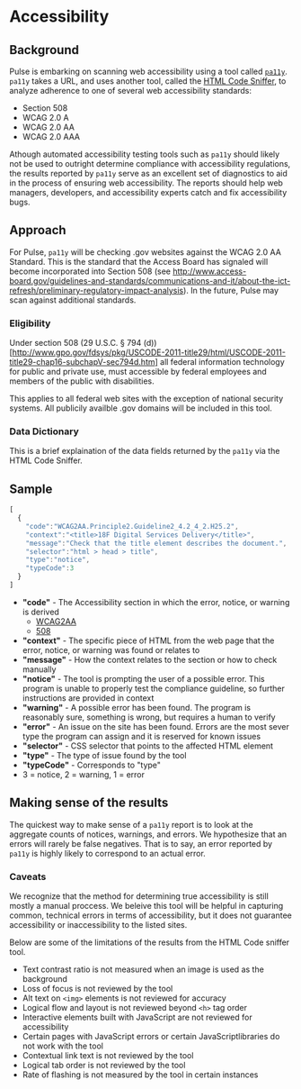 # Accessibility

## Background

Pulse is embarking on scanning web accessibility using a tool called [`pa11y`](http://pa11y.org/). `pa11y` takes a URL, and uses another tool, called the [HTML Code Sniffer](https://squizlabs.github.io/HTML_CodeSniffer/), to analyze adherence to one of several web accessibility standards:

- Section 508
- WCAG 2.0 A
- WCAG 2.0 AA
- WCAG 2.0 AAA

Athough automated accessibility testing tools such as `pa11y` should likely not be used to outright determine compliance with accessibility regulations, the results reported by `pa11y` serve as an excellent set of diagnostics to aid in the process of ensuring web accessibility. The reports should help web managers, developers, and accessibility experts catch and fix accessibility bugs.

## Approach

For Pulse, `pa11y` will be checking .gov websites against the WCAG 2.0 AA Standard. This is the standard that the Access Board has signaled will become incorporated into Section 508 (see http://www.access-board.gov/guidelines-and-standards/communications-and-it/about-the-ict-refresh/preliminary-regulatory-impact-analysis). In the future, Pulse may scan against additional standards.

### Eligibility

Under section 508 (29 U.S.C. § 794 (d))[http://www.gpo.gov/fdsys/pkg/USCODE-2011-title29/html/USCODE-2011-title29-chap16-subchapV-sec794d.htm] all federal information technology for public and private use, must accessible by federal employees and members of the public with disabilities.

This applies to all federal web sites with the exception of national security systems. All publicily availble .gov domains will be included in this tool.

### Data Dictionary

This is a brief explaination of the data fields returned by the `pa11y` via the HTML Code Sniffer.

## Sample

```javascript
[
  {
    "code":"WCAG2AA.Principle2.Guideline2_4.2_4_2.H25.2",
    "context":"<title>18F Digital Services Delivery</title>",
    "message":"Check that the title element describes the document.",
    "selector":"html > head > title",
    "type":"notice",
    "typeCode":3
  }
]
```

- **"code"** - The Accessibility section in which the error, notice, or warning is derived
  - [WCAG2AA](http://www.w3.org/TR/WCAG20/)
  - [508](http://www.access-board.gov/guidelines-and-standards/communications-and-it/about-the-section-508-standards/section-508-standards)
- **"context"** - The specific piece of HTML from the web page that the error, notice, or warning was found or relates to
- **"message"** - How the context relates to the section or how to check manually
 - **"notice"** - The tool is prompting the user of a possible error. This program is unable to properly test the compliance guideline, so further instructions are provided in context
 - **"warning"** - A possible error has been found. The program is reasonably sure, something is wrong, but requires a human to verify
 - **"error"** - An issue on the site has been found. Errors are the most sever type the program can assign and it is reserved for known issues
- **"selector"** - CSS selector that points to the affected HTML element
- **"type"** - The type of issue found by the tool
- **"typeCode"** - Corresponds to "type"
 - 3 = notice, 2 = warning, 1 = error

## Making sense of the results

The quickest way to make sense of a `pa11y` report is to look at the aggregate counts of notices, warnings, and errors. We hypothesize that an errors will rarely be false negatives. That is to say, an error reported by `pa11y` is highly likely to correspond to an actual error.

### Caveats

We recognize that the method for determining true accessibility is still mostly a manual proccess. We beleive this tool will be helpful in capturing common, technical errors in terms of accessibility, but it does not guarantee accessibility or inaccessibility to the listed sites. 

Below are some of the limitations of the results from the HTML Code sniffer tool.

- Text contrast ratio is not measured when an image is used as the background
- Loss of focus is not reviewed by the tool
- Alt text on `<img>` elements is not reviewed for accuracy 
- Logical flow and layout is not reviewed beyond `<h>` tag order
- Interactive elements built with JavaScript are not reviewed for accessibility
- Certain pages with JavaScript errors or certain JavaScriptlibraries do not work with the tool
- Contextual link text is not reviewed by the tool
- Logical tab order is not reviewed by the tool
- Rate of flashing is not measured by the tool in certain instances

